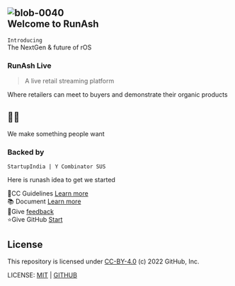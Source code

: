## ![blob-0040](https://user-images.githubusercontent.com/61916324/132724592-e5bef25e-36d9-4da8-bbc6-84a24183c8e2.png)<br>Welcome to RunAsh

``Introducing``<br>
The NextGen & future of rOS
### RunAsh Live
>A live retail streaming platform 
>
  Where retailers can meet to buyers and demonstrate their organic products
  
## 🧑‍💻 <br>
   We make something people want 
 
### Backed by<br> 
    StartupIndia | Y Combinator SUS
  
Here is runash idea to get we started 
  
 👥CC Guidelines [Learn more ](https://https://GitHub.com/rammurmu)<br>
 📚 Document [Learn more](https://) <br>
 📝Give [feedback](https://runash.in/feedback)<br>
 ⭐Give GitHub [Start](https://GitHub/runash)

## License
  This repository is licensed under [CC-BY-4.0](../LICENSE) (c) 2022 GitHub, Inc.

LICENSE: [MIT](url) | [GITHUB](url)  
  
